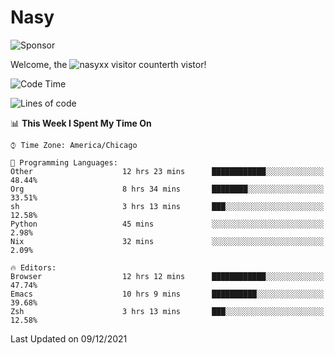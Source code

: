 # Nasy

<!--
<p align="center">
<img height="200" src="https://github-readme-stats.vercel.app/api?username=nasyxx&count_private=true&show_icons=true&theme=dracula&include_all_commits=true"/>
<img height="200" src="https://github-readme-stats.vercel.app/api/top-langs/?username=nasyxx&theme=dracula&hide=html,jupyter+notebook&count_private=true&show_icons=true"/>
</p>

  
----------------
-->

![Sponsor](https://img.shields.io/static/v1.svg?label=Sponsor&message=%E2%9D%A4&logo=GitHub&style=flat&color=pink)
 
Welcome, the ![nasyxx visitor counter](https://count.getloli.com/get/@nasyxx?theme=rule34)th vistor!
 
<!--START_SECTION:waka-->
![Code Time](http://img.shields.io/badge/Code%20Time-1%2C535%20hrs%2056%20mins-blue)

![Lines of code](https://img.shields.io/badge/From%20Hello%20World%20I%27ve%20Written-5%20Million%20lines%20of%20code-blue)

📊 **This Week I Spent My Time On** 

```text
⌚︎ Time Zone: America/Chicago

💬 Programming Languages: 
Other                    12 hrs 23 mins      ████████████░░░░░░░░░░░░░   48.44% 
Org                      8 hrs 34 mins       ████████░░░░░░░░░░░░░░░░░   33.51% 
sh                       3 hrs 13 mins       ███░░░░░░░░░░░░░░░░░░░░░░   12.58% 
Python                   45 mins             ░░░░░░░░░░░░░░░░░░░░░░░░░   2.98% 
Nix                      32 mins             ░░░░░░░░░░░░░░░░░░░░░░░░░   2.09%

🔥 Editors: 
Browser                  12 hrs 12 mins      ████████████░░░░░░░░░░░░░   47.74% 
Emacs                    10 hrs 9 mins       ██████████░░░░░░░░░░░░░░░   39.68% 
Zsh                      3 hrs 13 mins       ███░░░░░░░░░░░░░░░░░░░░░░   12.58%

```


 Last Updated on 09/12/2021
<!--END_SECTION:waka-->

<!-- ![visitors](https://visitor-badge.laobi.icu/badge?page_id=nasyxx.nasyxx) -->
